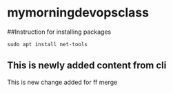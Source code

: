# mymorningdevopsclass
##Instruction for installing packages
```
sudo apt install net-tools
```
## This is newly added content from cli

This is new change added for ff merge
